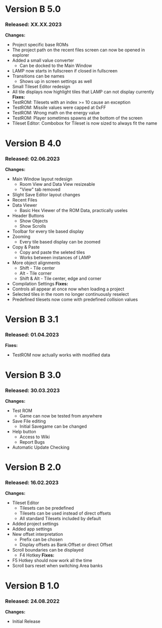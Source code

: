 # Version B 5.0
### Released: XX.XX.2023
**Changes:**
 * Project specific base ROMs
 * The project path on the recent files screen can now be opened in explorer
 * Added a small value converter
   * Can be docked to the Main Window
 * LAMP now starts in fullscreen if closed in fullscreen
 * Transitions can be names
   * Shows up in screen settings as well
 * Small Tileset Editor redesign
 * All tile displays now highlight tiles that LAMP can not display currently
**Fixes:** 
 * TestROM: Tilesets with an index >= 10 cause an exception
 * TestROM: Missile values were capped at 0xFF
 * TestROM: Wrong math on the energy value
 * TestROM: Player sometimes spawns at the bottom of the screen
 * Tileset Editor: Combobox for Tileset is now sized to always fit the name

# Version B 4.0
### Released: 02.06.2023
**Changes:**
 * Main Window layout redesign
   * Room View and Data View resizeable
   * "View" tab removed
 * Slight Save Editor layout changes
 * Recent Files
 * Data Viewer
   * Basic Hex Viewer of the ROM Data, practically useles
 * Header Buttons
   * Show Objects
   * Show Scrolls
 * Toolbar for every tile based display
 * Zooming
   * Every tile based display can be zoomed
 * Copy & Paste
   * Copy and paste the seleted tiles
   * Works between instances of LAMP
 * More object alignments
   * Shift - Tile center
   * Alt - Tile corner
   * Shift & Alt - Tile center, edge and corner
 * Compilation Settings
**Fixes:**
 * Controls all appear at once now when loading a project
 * Selected tiles in the room no longer continuously reselect
 * Predefined tilesets now come with predefined collision values


# Version B 3.1
### Released: 01.04.2023
**Fixes:**
 * TestROM now actually works with modified data


# Version B 3.0
### Released: 30.03.2023
**Changes:**
 * Test ROM
   * Game can now be tested from anywhere
 * Save File editing
   * Initial Savegame can be changed
 * Help button
   * Access to Wiki
   * Report Bugs
 * Automatic Update Checking


# Version B 2.0
### Released: 16.02.2023
**Changes:**
 * Tileset Editor
   * Tilesets can be predefined
   * Tilesets can be used instead of direct offsets
   * All standard Tilesets included by default
 * Added project settings
 * Added app settings
 * New offset interpretation
   * Prefix can be chosen
   * Display offsets as Bank:Offset or direct Offset
 * Scroll boundaries can be displayed
   * F4 Hotkey
**Fixes:**
 * F5 Hotkey should now work all the time
 * Scroll bars reset when switching Area banks


# Version B 1.0
### Released: 24.08.2022
**Changes:**
 * Initial Release